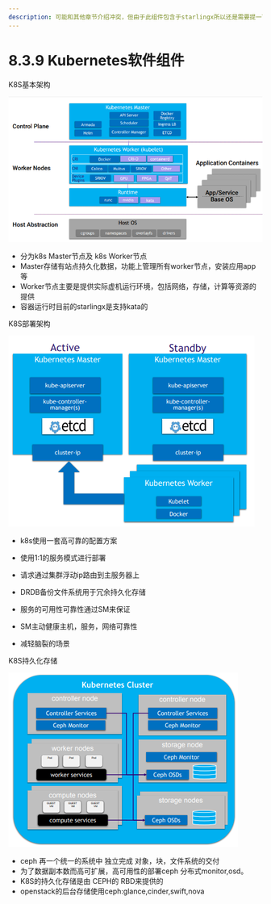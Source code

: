 ```yaml
---
description: 可能和其他章节介绍冲突，但由于此组件包含于starlingx所以还是需要提一下
---
```


# 8.3.9 Kubernetes软件组件

K8S基本架构

<img src="../image/image-k8s.png" alt="k8s 架构" style="zoom:80%;" />

* 分为k8s Master节点及 k8s Worker节点
* Master存储有站点持久化数据，功能上管理所有worker节点，安装应用app等
* Worker节点主要是提供实际虚机运行环境，包括网络，存储，计算等资源的提供
* 容器运行时目前的starlingx是支持kata的



K8S部署架构

![k8s deploy](../image/k8s-deploy.png)

* k8s使用一套高可靠的配置方案

* 使用1:1的服务模式进行部署

* 请求通过集群浮动ip路由到主服务器上

* DRDB备份文件系统用于冗余持久化存储

* 服务的可用性可靠性通过SM来保证

* SM主动健康主机，服务，网络可靠性

* 减轻脑裂的场景

  

K8S持久化存储

![ceph backend](../image/ceph.png)

* ceph 再一个统一的系统中 独立完成 对象，块，文件系统的交付
* 为了数据副本数而高可扩展，高可用性的部署ceph 分布式monitor,osd。
* K8S的持久化存储是由 CEPH的 RBD来提供的
* openstack的后台存储使用ceph:glance,cinder,swift,nova